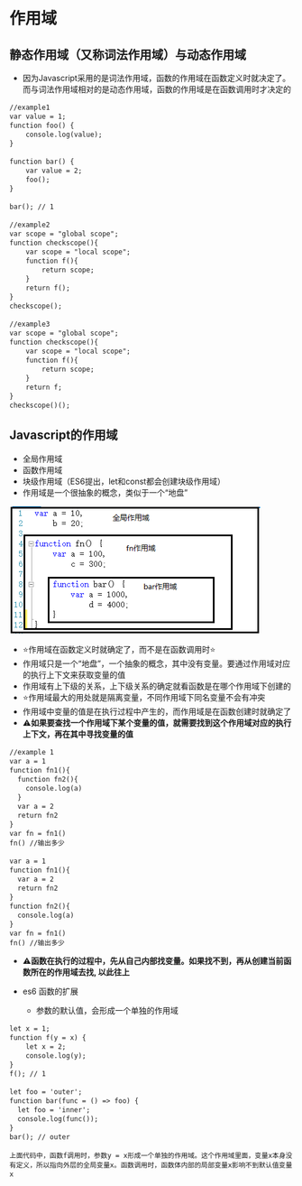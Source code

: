 # 作用域

## 静态作用域（又称词法作用域）与动态作用域
* 因为Javascript采用的是词法作用域，函数的作用域在函数定义时就决定了。而与词法作用域相对的是动态作用域，函数的作用域是在函数调用时才决定的
```
//example1
var value = 1;
function foo() {
	console.log(value);
}

function bar() {
	var value = 2;
	foo();
}

bar(); // 1

//example2
var scope = "global scope";
function checkscope(){
    var scope = "local scope";
    function f(){
        return scope;
    }
    return f();
}
checkscope();

//example3
var scope = "global scope";
function checkscope(){
    var scope = "local scope";
    function f(){
        return scope;
    }
    return f;
}
checkscope()();
```

## Javascript的作用域
* 全局作用域
* 函数作用域
* 块级作用域（ES6提出，let和const都会创建块级作用域）
* 作用域是一个很抽象的概念，类似于一个“地盘”

![](./assets/scope-1.png)
* ⭐️作用域在函数定义时就确定了，而不是在函数调用时⭐️
* 作用域只是一个“地盘”，一个抽象的概念，其中没有变量。要通过作用域对应的执行上下文来获取变量的值
* 作用域有上下级的关系，上下级关系的确定就看函数是在哪个作用域下创建的
* ⭐️作用域最大的用处就是隔离变量，不同作用域下同名变量不会有冲突
* 作用域中变量的值是在执行过程中产生的，而作用域是在函数创建时就确定了
* ⚠️**如果要查找一个作用域下某个变量的值，就需要找到这个作用域对应的执行上下文，再在其中寻找变量的值**

```
//example 1
var a = 1
function fn1(){
  function fn2(){
    console.log(a)
  }
  var a = 2
  return fn2
}
var fn = fn1()
fn() //输出多少

var a = 1
function fn1(){
  var a = 2
  return fn2
}
function fn2(){
  console.log(a)
}
var fn = fn1()
fn() //输出多少
```

* ⚠️**函数在执行的过程中，先从自己内部找变量。如果找不到，再从创建当前函数所在的作用域去找, 以此往上**

* es6 函数的扩展
	* 参数的默认值，会形成一个单独的作用域
```
let x = 1;
function f(y = x) {
	let x = 2;
	console.log(y);
}
f(); // 1

let foo = 'outer';
function bar(func = () => foo) {
  let foo = 'inner';
  console.log(func());
}
bar(); // outer

上面代码中，函数f调用时，参数y = x形成一个单独的作用域。这个作用域里面，变量x本身没有定义，所以指向外层的全局变量x。函数调用时，函数体内部的局部变量x影响不到默认值变量x
```